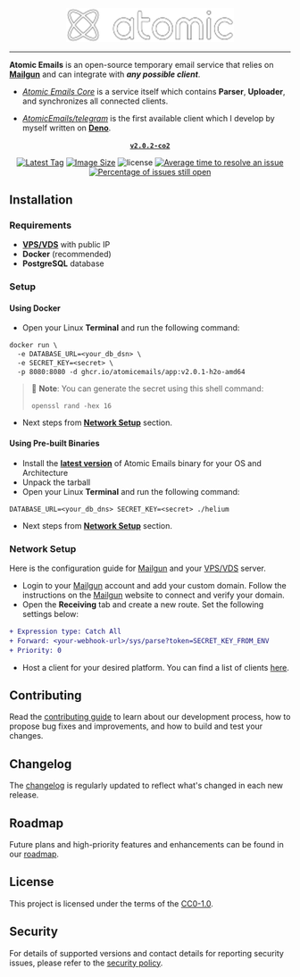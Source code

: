 <p align="center">
  <a href="https://www.decline.live/" rel="noopener" target="_blank"><img width="300" src="/docs/public/logo.svg" alt="Atomic Emails Logo"></a>
</p>

<hr/>

**Atomic Emails** is an open-source temporary email service that relies on [**Mailgun**](https://mailgun.com) and can integrate with _**any possible client**_.

- [_Atomic Emails Core_](https://github.com/AtomicEmails/AtomicEmails/) is a service itself which contains **Parser**, **Uploader**, and synchronizes all connected clients.

- [_AtomicEmails/telegram_](https://github.com/AtomicEmails/telegram/) is the first available client which I develop by myself written on [**Deno**](https://deno.land).

<div align="center">

**[`v2.0.2-co2`](https://github.com/AtomicEmails/AtomicEmails/releases/latest/)**

[![Latest Tag](https://ghcr-badge.egpl.dev/AtomicEmails/app/latest_tag?color=red&label=latest)](https://ghcr.io/AtomicEmails/app "Latest Tag")
[![Image Size](https://ghcr-badge.egpl.dev/AtomicEmails/app/size)](https://ghcr.io/AtomicEmails/app "Image Size")
![license](https://img.shields.io/github/license/AtomicEmails/AtomicEmails)
[![Average time to resolve an issue](https://isitmaintained.com/badge/resolution/AtomicEmails/AtomicEmails.svg)](https://isitmaintained.com/project/AtomicEmails/AtomicEmails 'Average time to resolve an issue')
[![Percentage of issues still open](http://isitmaintained.com/badge/open/AtomicEmails/AtomicEmails.svg)](http://isitmaintained.com/project/AtomicEmails/AtomicEmails "Percentage of issues still open")

</div>

## Installation

### Requirements

* [**VPS/VDS**](https://hetzner.com) with public IP
* **Docker** (recommended)
* **PostgreSQL** database

### Setup

#### Using Docker

* Open your Linux **Terminal** and run the following command:
```shell
docker run \
  -e DATABASE_URL=<your_db_dsn> \
  -e SECRET_KEY=<secret> \
  -p 8080:8080 -d ghcr.io/atomicemails/app:v2.0.1-h2o-amd64 
```
> 📝 **Note**: You can generate the secret using this shell command:
> ```shell
> openssl rand -hex 16
> ```
* Next steps from [**Network Setup**](#network-setup) section.

#### Using Pre-built Binaries

* Install the [**latest version**](https://github.com/AtomicEmails/AtomicEmails/releases/latest) of Atomic Emails binary for your OS and Architecture
* Unpack the tarball
* Open your Linux **Terminal** and run the following command:
```shell
DATABASE_URL=<your_db_dns> SECRET_KEY=<secret> ./helium
```
* Next steps from [**Network Setup**](#network-setup) section.


### Network Setup

Here is the configuration guide for [Mailgun](https://mailgun.com) and your [VPS/VDS](https://hetzner.com) server.

- Login to your [Mailgun](https://mailgun.com) account and add your custom domain.
  Follow the instructions on the [Mailgun](https://mailgun.com) website to connect and verify your domain.
- Open the **Receiving** tab and create a new route. Set the following settings below:

```diff
+ Expression type: Catch All
+ Forward: <your-webhook-url>/sys/parse?token=SECRET_KEY_FROM_ENV
+ Priority: 0
```

- Host a client for your desired platform. You can find a list of clients
  [here](https://github.com/AtomicEmails/clients).

## Contributing

Read the [contributing guide](/CONTRIBUTING.md) to learn about our development process,
how to propose bug fixes and improvements,
and how to build and test your changes.

## Changelog

The [changelog](https://github.com/AtomicEmails/AtomicEmails/releases) is regularly updated
to reflect what's changed in each new release.

## Roadmap

Future plans and high-priority features and enhancements can be found in our [roadmap](https://github.com/orgs/AtomicEmails/projects/1).

## License

This project is licensed under the terms of the
[CC0-1.0](/LICENSE.md).

## Security

For details of supported versions and contact details for reporting security issues,
please refer to the [security policy](https://github.com/AtomicEmails/AtomicEmails/security/policy).
